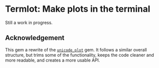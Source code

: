 # Termlot: Make plots in the terminal

Still a work in progress.

## Acknowledgement

This gem a rewrite of the [`unicode_plot`](https://github.com/red-data-tools/unicode_plot.rb)
gem. It follows a similar overall structure, but trims some of the
functionality, keeps the code cleaner and more readable, and creates a more
usable API.
